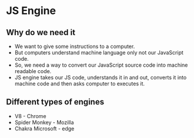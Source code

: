 # JS Engine

## Why do we need it

- We want to give some instructions to a computer.
- But computers understand machine language only not our JavaScript code.
- So, we need a way to convert our JavaScript source code into machine readable code.
- JS engine takes our JS code, understands it in and out, converts it into machine code and then asks computer to executes it.

## Different types of engines

- V8 - Chrome
- Spider Monkey - Mozilla
- Chakra Microsoft - edge
